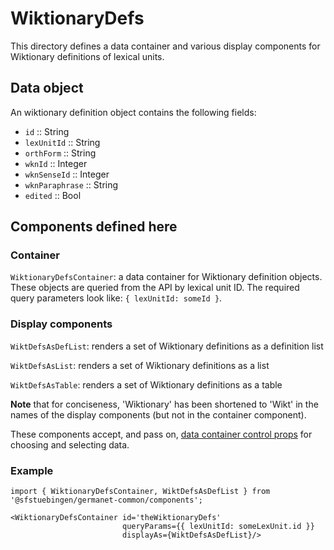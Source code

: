 # WiktionaryDefs

This directory defines a data container and various display components
for Wiktionary definitions of lexical units.

## Data object

An wiktionary definition object contains the following fields:

  - `id` :: String
  - `lexUnitId` :: String
  - `orthForm` :: String
  - `wknId` :: Integer
  - `wknSenseId` :: Integer
  - `wknParaphrase` :: String
  - `edited` :: Bool

## Components defined here

### Container

`WiktionaryDefsContainer`: a data container for Wiktionary definition
objects.  These objects are queried from the API by lexical unit ID.
The required query parameters look like: `{ lexUnitId: someId }`.

### Display components

`WiktDefsAsDefList`: renders a set of Wiktionary definitions as a
definition list

`WiktDefsAsList`: renders a set of Wiktionary definitions as a list 

`WiktDefsAsTable`: renders a set of Wiktionary definitions as a table 

**Note** that for conciseness, 'Wiktionary' has been shortened to
'Wikt' in the names of the display components (but not in the
container component).

These components accept, and pass on, [data container control
props](../DataContainer#user-content-selecting-and-choosing-data-objects) for choosing and selecting data.

### Example

```
import { WiktionaryDefsContainer, WiktDefsAsDefList } from '@sfstuebingen/germanet-common/components';

<WiktionaryDefsContainer id='theWiktionaryDefs'
                         queryParams={{ lexUnitId: someLexUnit.id }}
                         displayAs={WiktDefsAsDefList}/>
```

